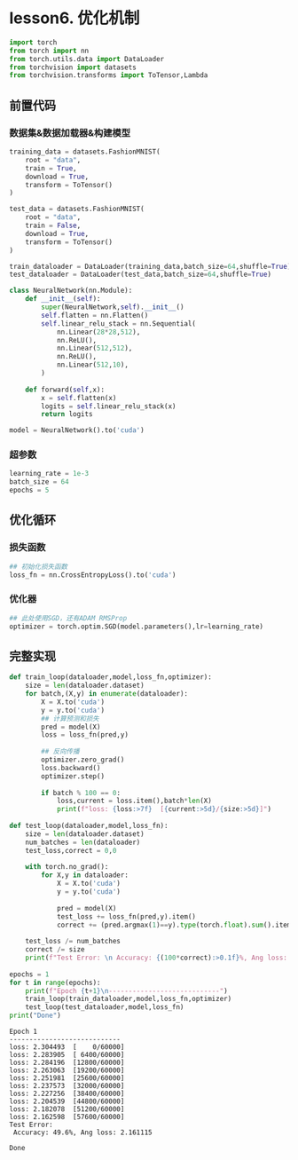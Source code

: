 # lesson6. 优化机制

```python
import torch
from torch import nn
from torch.utils.data import DataLoader
from torchvision import datasets
from torchvision.transforms import ToTensor,Lambda
```

## 前置代码
### 数据集&数据加载器&构建模型


```python
training_data = datasets.FashionMNIST(
    root = "data",
    train = True,
    download = True,
    transform = ToTensor()
)

test_data = datasets.FashionMNIST(
    root = "data",
    train = False,
    download = True,
    transform = ToTensor()
)

train_dataloader = DataLoader(training_data,batch_size=64,shuffle=True)
test_dataloader = DataLoader(test_data,batch_size=64,shuffle=True)

class NeuralNetwork(nn.Module):
    def __init__(self):
        super(NeuralNetwork,self).__init__()
        self.flatten = nn.Flatten()
        self.linear_relu_stack = nn.Sequential(
            nn.Linear(28*28,512),
            nn.ReLU(),
            nn.Linear(512,512),
            nn.ReLU(),
            nn.Linear(512,10),
        )
        
    def forward(self,x):
        x = self.flatten(x)
        logits = self.linear_relu_stack(x)
        return logits

model = NeuralNetwork().to('cuda')
```

### 超参数


```python
learning_rate = 1e-3
batch_size = 64
epochs = 5
```

## 优化循环
### 损失函数


```python
## 初始化损失函数
loss_fn = nn.CrossEntropyLoss().to('cuda')
```

### 优化器


```python
## 此处使用SGD，还有ADAM RMSProp
optimizer = torch.optim.SGD(model.parameters(),lr=learning_rate)
```

## 完整实现


```python
def train_loop(dataloader,model,loss_fn,optimizer):
    size = len(dataloader.dataset)
    for batch,(X,y) in enumerate(dataloader):
        X = X.to('cuda')
        y = y.to('cuda')
        ## 计算预测和损失
        pred = model(X)
        loss = loss_fn(pred,y)
        
        ## 反向传播
        optimizer.zero_grad()
        loss.backward()
        optimizer.step()
        
        if batch % 100 == 0:
            loss,current = loss.item(),batch*len(X)
            print(f"loss: {loss:>7f}  [{current:>5d}/{size:>5d}]")
            
def test_loop(dataloader,model,loss_fn):
    size = len(dataloader.dataset)
    num_batches = len(dataloader)
    test_loss,correct = 0,0
    
    with torch.no_grad():
        for X,y in dataloader:
            X = X.to('cuda')
            y = y.to('cuda')
            
            pred = model(X)
            test_loss += loss_fn(pred,y).item()
            correct += (pred.argmax(1)==y).type(torch.float).sum().item()
            
    test_loss /= num_batches
    correct /= size
    print(f"Test Error: \n Accuracy: {(100*correct):>0.1f}%, Ang loss: {test_loss:>8f}\n")
    
epochs = 1
for t in range(epochs):
    print(f"Epoch {t+1}\n----------------------------")
    train_loop(train_dataloader,model,loss_fn,optimizer)
    test_loop(test_dataloader,model,loss_fn)
print("Done")
```

    Epoch 1
    ----------------------------
    loss: 2.304493  [    0/60000]
    loss: 2.283905  [ 6400/60000]
    loss: 2.284196  [12800/60000]
    loss: 2.263063  [19200/60000]
    loss: 2.251981  [25600/60000]
    loss: 2.237573  [32000/60000]
    loss: 2.227256  [38400/60000]
    loss: 2.204539  [44800/60000]
    loss: 2.182078  [51200/60000]
    loss: 2.162598  [57600/60000]
    Test Error: 
     Accuracy: 49.6%, Ang loss: 2.161115
    
    Done

